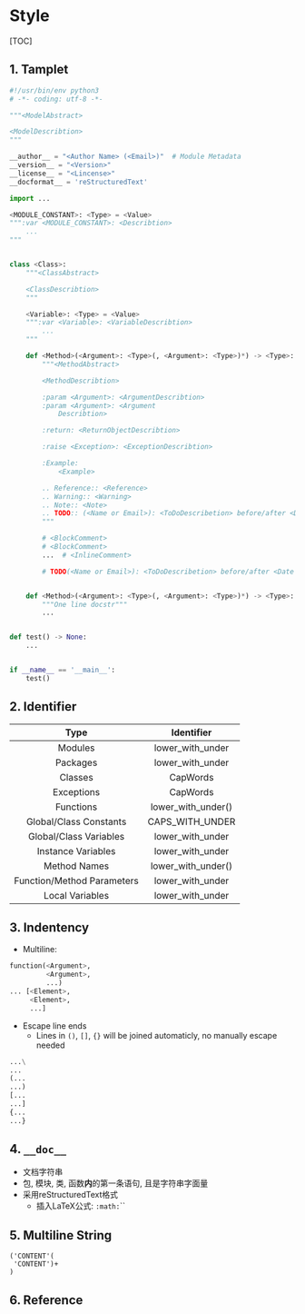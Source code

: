 # Style

[TOC]

## 1. Tamplet

```python
#!/usr/bin/env python3
# -*- coding: utf-8 -*-

"""<ModelAbstract>

<ModelDescribtion>
"""

__author__ = "<Author Name> (<Email>)"  # Module Metadata
__version__ = "<Version>"
__license__ = "<Lincense>"
__docformat__ = 'reStructuredText'

import ...

<MODULE_CONSTANT>: <Type> = <Value>
""":var <MODULE_CONSTANT>: <Describtion>
    ...
"""


class <Class>:
    """<ClassAbstract>

    <ClassDescribtion>
    """

    <Variable>: <Type> = <Value>
    """:var <Variable>: <VariableDescribtion>
        ...
    """

    def <Method>(<Argument>: <Type>(, <Argument>: <Type>)*) -> <Type>:
        """<MethodAbstract>

        <MethodDescribtion>

        :param <Argument>: <ArgumentDescribtion>
        :param <Argument>: <Argument
            Describtion>

        :return: <ReturnObjectDescribtion>

        :raise <Exception>: <ExceptionDescribtion>

        :Example:
            <Example>

        .. Reference:: <Reference>
        .. Warning:: <Warning>
        .. Note:: <Note>
        .. TODO:: (<Name or Email>): <ToDoDescribetion> before/after <Date or Event>
        """

        # <BlockComment>
        # <BlockComment>
        ...  # <InlineComment>

        # TODO(<Name or Email>): <ToDoDescribetion> before/after <Date or Event>


    def <Method>(<Argument>: <Type>(, <Argument>: <Type>)*) -> <Type>:
        """One line docstr"""
        ...


def test() -> None:
    ...


if __name__ == '__main__':
    test()
```

## 2. Identifier

|            Type            |     Identifier     |
| :------------------------: | :----------------: |
|          Modules           |  lower_with_under  |
|          Packages          |  lower_with_under  |
|          Classes           |      CapWords      |
|         Exceptions         |      CapWords      |
|         Functions          | lower_with_under() |
|   Global/Class Constants   |  CAPS_WITH_UNDER   |
|   Global/Class Variables   |  lower_with_under  |
|     Instance Variables     |  lower_with_under  |
|        Method Names        | lower_with_under() |
| Function/Method Parameters |  lower_with_under  |
|      Local Variables       |  lower_with_under  |

## 3. Indentency

- Multiline:

```python
function(<Argument>,
         <Argument>,
         ...)
... [<Element>,
     <Element>,
     ...]
```

- Escape line ends
    - Lines in `()`, `[]`, `{}` will be joined automaticly, no manually escape needed

```python
...\
...
(...
...)
[...
...]
{...
...}
```

## 4. `__doc__`

- 文档字符串
- 包, 模块, 类, 函数**内**的第一条语句, 且是字符串字面量
- 采用reStructuredText格式
    - 插入LaTeX公式: `:math:`<LaTeXCode>``

## 5. Multiline String

```python3
('CONTENT'(
 'CONTENT')+
)
```

## 6. Reference
